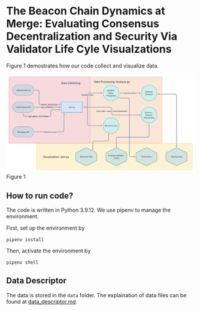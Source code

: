 # The Beacon Chain Dynamics at Merge: Evaluating Consensus Decentralization and Security Via Validator Life Cyle Visualzations


Figure 1 demostrates how our code collect and visualize data.

![](imgs/data-processing.png)
Figure 1

## How to run code?

The code is written in Python 3.9.12. We use pipenv to manage the environment.

First, set up the environment by 

```shell
pipenv install
```

Then, activate the environment by

```shell
pipenv shell
```

## Data Descriptor

The data is stored in the `data` folder. The explaination of data files can be found at [data_descriptor.md](data_descriptor.md).


